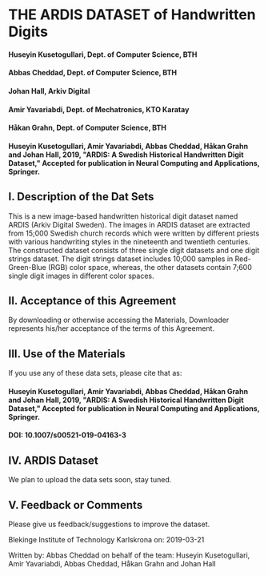 #                                                 THE ARDIS DATASET of Handwritten Digits

####                                                Huseyin Kusetogullari, Dept. of Computer Science, BTH
####                                                    Abbas Cheddad, Dept. of Computer Science, BTH
####                                                      Johan Hall, Arkiv Digital
####                                                    Amir Yavariabdi, Dept. of Mechatronics, KTO Karatay
####                                                     Håkan Grahn, Dept. of Computer Science, BTH

#### Huseyin Kusetogullari, Amir Yavariabdi, Abbas Cheddad, Håkan Grahn and Johan Hall, 2019, "ARDIS: A Swedish Historical Handwritten Digit Dataset," Accepted for publication in Neural Computing and Applications, Springer.

## I. Description of the Dat Sets

This is a new image-based handwritten historical digit dataset named ARDIS (Arkiv Digital Sweden). The images in ARDIS dataset are extracted from 15;000 Swedish church records which were written by different priests with various handwriting styles in the nineteenth and twentieth centuries. The constructed dataset consists of three single digit datasets and one digit strings dataset. The digit strings dataset includes 10;000 samples in Red-Green-Blue (RGB) color space, whereas, the other datasets contain 7;600 single digit images in different color spaces.



## II.  Acceptance of this Agreement

By downloading or otherwise accessing the Materials, Downloader represents his/her acceptance of the terms of this Agreement.


## III. Use of the Materials

If you use any of these data sets, please cite that as:

#### Huseyin Kusetogullari, Amir Yavariabdi, Abbas Cheddad, Håkan Grahn and Johan Hall, 2019, "ARDIS: A Swedish Historical Handwritten Digit Dataset," Accepted for publication in Neural Computing and Applications, Springer.
#### DOI: 10.1007/s00521-019-04163-3


## IV. ARDIS Dataset
We plan to upload the data sets soon, stay tuned. 


## V. Feedback or Comments

Please give us feedback/suggestions to improve the dataset.


Blekinge Institute of Technology
Karlskrona on: 2019-03-21

Written by:
Abbas Cheddad on behalf of the team:
Huseyin Kusetogullari, Amir Yavariabdi, Abbas Cheddad, Håkan Grahn and Johan Hall
